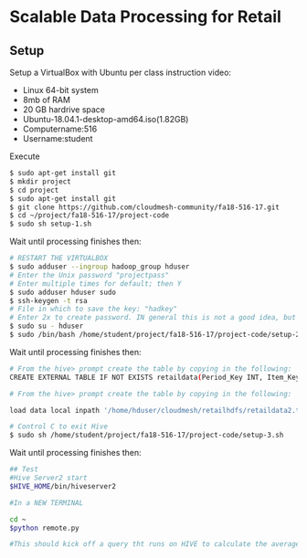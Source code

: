 # Scalable Data Processing for Retail

## Setup

Setup a VirtualBox with Ubuntu per class instruction video:
* Linux 64-bit system
* 8mb of RAM
* 20 GB hardrive space
* Ubuntu-18.04.1-desktop-amd64.iso(1.82GB)
* Computername:516
* Username:student

Execute

```bash
$ sudo apt-get install git
$ mkdir project
$ cd project
$ sudo apt-get install git
$ git clone https://github.com/cloudmesh-community/fa18-516-17.git
$ cd ~/project/fa18-516-17/project-code
$ sudo sh setup-1.sh
```

Wait until processing finishes then:

```bash
# RESTART THE VIRTUALBOX
$ sudo adduser --ingroup hadoop_group hduser
# Enter the Unix password "projectpass"
# Enter multiple times for default; then Y
$ sudo adduser hduser sudo
$ ssh-keygen -t rsa
# File in which to save the key: "hadkey"
# Enter 2x to create password. IN general this is not a good idea, but for this case we make an exception.
$ sudo su - hduser
$ sudo /bin/bash /home/student/project/fa18-516-17/project-code/setup-2.sh

```

Wait until processing finishes then:

```bash
# From the hive> prompt create the table by copying in the following:
CREATE EXTERNAL TABLE IF NOT EXISTS retaildata(Period_Key INT, Item_Key INT, Store_Key INT, POSQty INT, POSSales DOUBLE, Demand_Dollars DOUBLE) ROW FORMAT DELIMITED FIELDS TERMINATED BY '\t' STORED AS TEXTFILE LOCATION '/home/hduser/cloudmesh/retailhdfs/hivedbtable.txt' TBLPROPERTIES("skip.header.line.count"="1");

# From the hive> prompt create the table by copying in the following:

load data local inpath '/home/hduser/cloudmesh/retailhdfs/retaildata2.txt' into table retaildata;

# Control C to exit Hive
$ sudo sh /home/student/project/fa18-516-17/project-code/setup-3.sh

```

Wait until processing finishes then:

```bash
## Test
#Hive Server2 start
$HIVE_HOME/bin/hiveserver2

#In a NEW TERMINAL

cd ~
$python remote.py

#This should kick off a query tht runs on HIVE to calculate the average price by item
```

